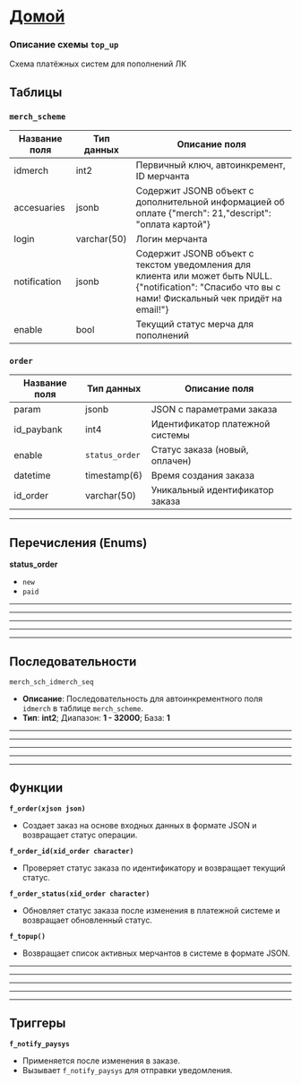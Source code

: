 # [Домой](./README.MD)
### Описание схемы `top_up`
Схема платёжных систем для пополнений ЛК
## Таблицы


### `merch_scheme`
| Название поля | Тип данных | Описание поля          |
|----------------|------------|------------------------|
| idmerch        | int2       | Первичный ключ, автоинкремент, ID мерчанта |
| accesuaries    | jsonb      | Содержит JSONB объект с дополнительной информацией об оплате {"merch": 21,"descript": "оплата картой"} |
| login          | varchar(50)| Логин мерчанта |
| notification   | jsonb      | Содержит JSONB объект с текстом уведомления для клиента или может быть NULL. {"notification": "Cпасибо что вы с нами! Фискальный чек придёт на email!"} |
| enable         | bool       | Текущий статус мерча для пополнений |

### `order`
| Название поля | Тип данных       | Описание поля          |
|----------------|------------------|------------------------|
| param          | jsonb            | JSON с параметрами заказа |
| id_paybank     | int4             | Идентификатор платежной системы |
| enable         | `status_order`     | Статус заказа (новый, оплачен) |
| datetime       | timestamp(6)     | Время создания заказа |
| id_order       | varchar(50)      | Уникальный идентификатор заказа |

---

## Перечисления (Enums)
**status_order**
- `new`
- `paid`

---
---
---
---
---

## Последовательности

`merch_sch_idmerch_seq`
- **Описание**: Последовательность для автоинкрементного поля `idmerch` в таблице `merch_scheme`.
- **Тип**: **int2**; Диапазон: **1 - 32000**; База: **1**

---
---
---
---
---

## Функции

**`f_order(xjson json)`**
- Создает заказ на основе входных данных в формате JSON и возвращает статус операции.

**`f_order_id(xid_order character)`**
- Проверяет статус заказа по идентификатору и возвращает текущий статус.

**`f_order_status(xid_order character)`**
- Обновляет статус заказа после изменения в платежной системе и возвращает обновленный статус.

**`f_topup()`**
- Возвращает список активных мерчантов в системе в формате JSON.

---
---
---
---
---

## Триггеры

**`f_notify_paysys`**
- Применяется после изменения в заказе.
- Вызывает `f_notify_paysys` для отправки уведомления.
